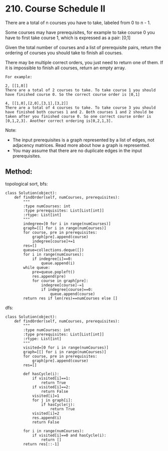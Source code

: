 # 210. Course Schedule II

There are a total of n courses you have to take, labeled from 0 to n - 1.

Some courses may have prerequisites, for example to take course 0 you have to first take course 1, which is expressed as a pair: [0,1]

Given the total number of courses and a list of prerequisite pairs, return the ordering of courses you should take to finish all courses.

There may be multiple correct orders, you just need to return one of them. If it is impossible to finish all courses, return an empty array.

    For example:
    
    2, [[1,0]]
    There are a total of 2 courses to take. To take course 1 you should have finished course 0. So the correct course order is [0,1]
    
    4, [[1,0],[2,0],[3,1],[3,2]]
    There are a total of 4 courses to take. To take course 3 you should have finished both courses 1 and 2. Both courses 1 and 2 should be taken after you finished course 0. So one correct course order is [0,1,2,3]. Another correct ordering is[0,2,1,3].

Note:
- The input prerequisites is a graph represented by a list of edges, not adjacency matrices. Read more about how a graph is represented.
- You may assume that there are no duplicate edges in the input prerequisites.

## Method:

topological sort, bfs:

    class Solution(object):
        def findOrder(self, numCourses, prerequisites):
            """
            :type numCourses: int
            :type prerequisites: List[List[int]]
            :rtype: List[int]
            """
            indegree=[0 for i in range(numCourses)]
            graph=[[] for i in range(numCourses)]
            for course, pre in prerequisites:
                graph[pre].append(course)
                indegree[course]+=1
            res=[]
            queue=collections.deque([])
            for i in range(numCourses):
                if indegree[i]==0:
                    queue.append(i)
            while queue:
                pre=queue.popleft()
                res.append(pre)
                for course in graph[pre]:
                    indegree[course]-=1
                    if indegree[course]==0:
                        queue.append(course)
            return res if len(res)==numCourses else []
            
dfs:

    class Solution(object):
        def findOrder(self, numCourses, prerequisites):
            """
            :type numCourses: int
            :type prerequisites: List[List[int]]
            :rtype: List[int]
            """
            visited=[0 for i in range(numCourses)]
            graph=[[] for i in range(numCourses)]
            for course, pre in prerequisites:
                graph[pre].append(course)
            res=[]
            
            def hasCycle(i):
                if visited[i]==1:
                    return True
                if visited[i]==2:
                    return False
                visited[i]=1
                for j in graph[i]:
                    if hasCycle(j):
                        return True
                visited[i]=2
                res.append(i)
                return False
            
            for i in range(numCourses):
                if visited[i]==0 and hasCycle(i):
                    return []
            return res[::-1]
            